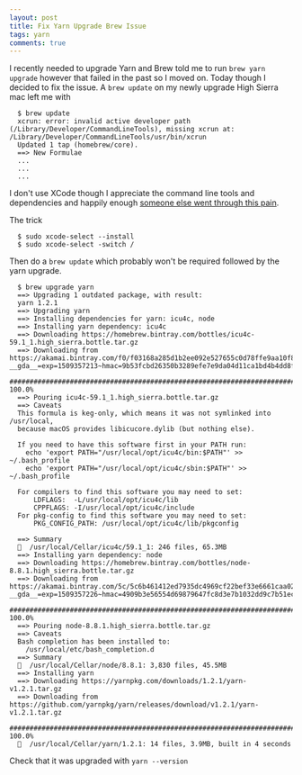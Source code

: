 ```yaml
---
layout: post
title: Fix Yarn Upgrade Brew Issue
tags: yarn
comments: true
---
```


I recently needed to upgrade Yarn and Brew told me to run `brew yarn upgrade` however that failed in the past so I moved on.  Today though I decided to fix the issue.  A `brew update` on my newly upgrade High Sierra mac left me with

``` terminal
  $ brew update
  xcrun: error: invalid active developer path (/Library/Developer/CommandLineTools), missing xcrun at: /Library/Developer/CommandLineTools/usr/bin/xcrun
  Updated 1 tap (homebrew/core).
  ==> New Formulae
  ...
  ...
  ...
```

I don't use XCode though I appreciate the command line tools and dependencies and happily enough [someone else went through this pain](https://apple.stackexchange.com/questions/209624/how-to-fix-homebrew-error-invalid-active-developer-path-after-upgrade-to-os-x).

The trick

``` terminal
  $ sudo xcode-select --install
  $ sudo xcode-select -switch /
```

Then do a `brew update` which probably won't be required followed by the yarn upgrade.

``` terminal
  $ brew upgrade yarn
  ==> Upgrading 1 outdated package, with result:
  yarn 1.2.1
  ==> Upgrading yarn
  ==> Installing dependencies for yarn: icu4c, node
  ==> Installing yarn dependency: icu4c
  ==> Downloading https://homebrew.bintray.com/bottles/icu4c-59.1_1.high_sierra.bottle.tar.gz
  ==> Downloading from https://akamai.bintray.com/f0/f03168a285d1b2ee092e527655c0d78ffe9aa10f800d4a4d11a9bfdc0deb6315?__gda__=exp=1509357213~hmac=9b53fcbd26350b3289efe7e9da04d11ca1bd4b4dd8f11eafd54b709bcaffb
  ######################################################################## 100.0%
  ==> Pouring icu4c-59.1_1.high_sierra.bottle.tar.gz
  ==> Caveats
  This formula is keg-only, which means it was not symlinked into /usr/local,
  because macOS provides libicucore.dylib (but nothing else).

  If you need to have this software first in your PATH run:
    echo 'export PATH="/usr/local/opt/icu4c/bin:$PATH"' >> ~/.bash_profile
    echo 'export PATH="/usr/local/opt/icu4c/sbin:$PATH"' >> ~/.bash_profile

  For compilers to find this software you may need to set:
      LDFLAGS:  -L/usr/local/opt/icu4c/lib
      CPPFLAGS: -I/usr/local/opt/icu4c/include
  For pkg-config to find this software you may need to set:
      PKG_CONFIG_PATH: /usr/local/opt/icu4c/lib/pkgconfig

  ==> Summary
  🍺  /usr/local/Cellar/icu4c/59.1_1: 246 files, 65.3MB
  ==> Installing yarn dependency: node
  ==> Downloading https://homebrew.bintray.com/bottles/node-8.8.1.high_sierra.bottle.tar.gz
  ==> Downloading from https://akamai.bintray.com/5c/5c6b461412ed7935dc4969cf22bef33e6661caa02ccc2ae88c832dc1d6f05186?__gda__=exp=1509357226~hmac=4909b3e56554d69879647fc8d3e7b1032dd9c7b51ec4e8854d7e83d19199f
  ######################################################################## 100.0%
  ==> Pouring node-8.8.1.high_sierra.bottle.tar.gz
  ==> Caveats
  Bash completion has been installed to:
    /usr/local/etc/bash_completion.d
  ==> Summary
  🍺  /usr/local/Cellar/node/8.8.1: 3,830 files, 45.5MB
  ==> Installing yarn
  ==> Downloading https://yarnpkg.com/downloads/1.2.1/yarn-v1.2.1.tar.gz
  ==> Downloading from https://github.com/yarnpkg/yarn/releases/download/v1.2.1/yarn-v1.2.1.tar.gz
  ######################################################################## 100.0%
  🍺  /usr/local/Cellar/yarn/1.2.1: 14 files, 3.9MB, built in 4 seconds
```

Check that it was upgraded with `yarn --version`
